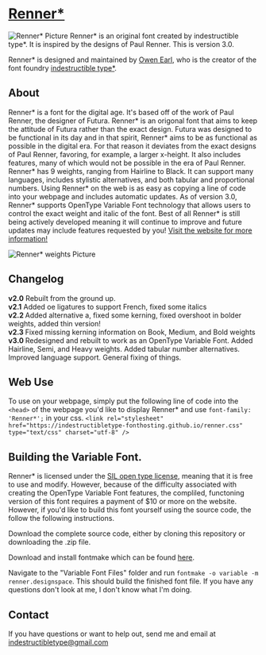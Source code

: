 [Renner*](http://indestructible-type.github.io/Renner.html)
========
![Renner* Picture](https://indestructible-type.github.io/Renner/0.png)
Renner* is an original font created by indestructible type*. It is inspired by 
the designs of Paul Renner. This is version 3.0.

Renner* is designed and maintained by [Owen Earl](https://ewonrael.github.io/), who is the creator of the font foundry [indestructible type*](http://indestructible-type.github.io).

About
-----
Renner* is a font for the digital age. It's based off of the work of Paul Renner, the designer of Futura. 
Renner* is an origonal font that aims to keep the attitude of Futura rather than the exact design. Futura 
was designed to be functional in its day and in that spirit, Renner* aims to be as functional as possible 
in the digital era. For that reason it deviates from the exact designs of Paul Renner, favoring, for example, 
a larger x-height. It also includes features, many of which would not be possible in the era of Paul Renner.
Renner* has 9 weights, ranging from Hairline to Black. It can support many languages, includes stylistic 
alternatives, and both tabular and proportional numbers. Using Renner* on the web is as easy as copying a 
line of code into your webpage and includes automatic updates. As of version 3.0, Renner* supports OpenType 
Variable Font technology that allows users to control the exact weight and italic of the font. Best of all
Renner* is still being actively developed meaning it will continue to improve and future updates may include 
features requested by you! [Visit the website for more information!](http://indestructibletype.com/Renner)

![Renner* weights Picture](https://pbs.twimg.com/media/DfMJBLcU0AALQa7.jpg:large)

Changelog
---------
<b>v2.0</b>
Rebuilt from the ground up.<br>
<b>v2.1</b>
Added oe ligatures to support French, fixed some italics<br>
<b>v2.2 </b>
Added alternative a, fixed some kerning, fixed overshoot in bolder weights, added thin version!<br>
<b>v2.3 </b>
Fixed missing kerning information on Book, Medium, and Bold weights<br>
<b>v3.0 </b>
Redesigned and rebuilt to work as an OpenType Variable Font. Added Hairline, Semi, and Heavy weights. Added tabular number alternatives. Improved language support. General fixing of things.

Web Use
-------
To use on your webpage, simply put the following line of code into the `<head>` of the webpage you'd like to display Renner* and use `font-family: 'Renner*';` in your css.
`<link rel="stylesheet" href="https://indestructibletype-fonthosting.github.io/renner.css" type="text/css" charset="utf-8" />`

Building the Variable Font.
---------------------------
Renner* is licensed under the [SIL open type license](http://scripts.sil.org/cms/scripts/page.php?site_id=nrsi&id=OFL), meaning that it is free to use and modify. However, because of the difficulty 
associated with creating the OpenType Variable Font features, the compliled, functoning version of this font 
requires a payment of $10 or more on the website. However, if you'd like to build this font yourself using 
the source code, the follow the following instructions.

Download the complete source code, either by cloning this repository or downloading the .zip file.

Download and install fontmake which can be found [here](https://github.com/googlei18n/fontmake).

Navigate to the "Variable Font Files" folder and run `fontmake -o variable -m renner.designspace`. This 
should build the finished font file. If you have any questions don't look at me, I don't know what I'm doing.

Contact
-------
If you have questions or want to help out, send me and email at indestructibletype@gmail.com
